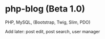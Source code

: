 # php-blog (Beta 1.0)

PHP, MySQL, (Bootstrap, Twig, Slim, PDO)

Add later: post edit, post search, user manager
